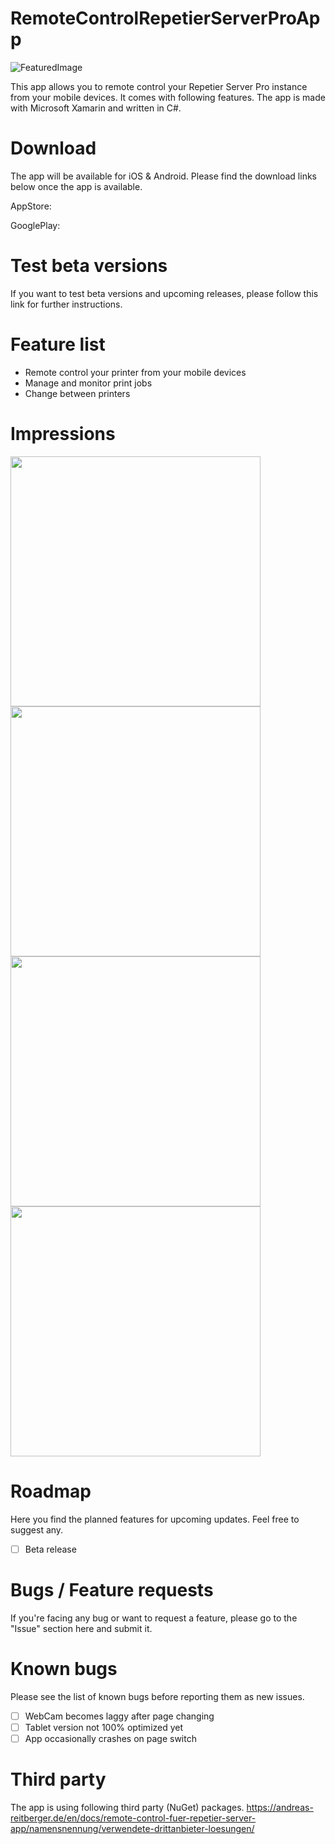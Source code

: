# RemoteControlRepetierServerProApp
![FeaturedImage](https://andreas-reitberger.de/wp-content/uploads/2020/08/rc_repetier_server_featured.png)

This app allows you to remote control your Repetier Server Pro instance from your mobile devices. It comes with following features. The app is made with Microsoft Xamarin and written in C#.

# Download
The app will be available for iOS & Android. Please find the download links below once the app is available.

AppStore: 

GooglePlay: 

# Test beta versions
If you want to test beta versions and upcoming releases, please follow this link for further instructions.

# Feature list
- Remote control your printer from your mobile devices
- Manage and monitor print jobs
- Change between printers


# Impressions
<img src="https://andreas-reitberger.de/wp-content/uploads/2020/09/rc_repetier_server_1.png" width="400"> <img src="https://andreas-reitberger.de/wp-content/uploads/2020/09/rc_repetier_server_2.png" width="400">
<img src="https://andreas-reitberger.de/wp-content/uploads/2020/09/rc_repetier_server_3.png" width="400"> <img src="htthttps://andreas-reitberger.de/wp-content/uploads/2020/09/rc_repetier_server_4.png" width="400">

# Roadmap
Here you find the planned features for upcoming updates. Feel free to suggest any.

- [ ] Beta release

# Bugs / Feature requests
If you're facing any bug or want to request a feature, please go to the "Issue" section here and submit it.

# Known bugs
Please see the list of known bugs before reporting them as new issues.

- [ ] WebCam becomes laggy after page changing
- [ ] Tablet version not 100% optimized yet
- [ ] App occasionally crashes on page switch

# Third party
The app is using following third party (NuGet) packages.
https://andreas-reitberger.de/en/docs/remote-control-fuer-repetier-server-app/namensnennung/verwendete-drittanbieter-loesungen/
